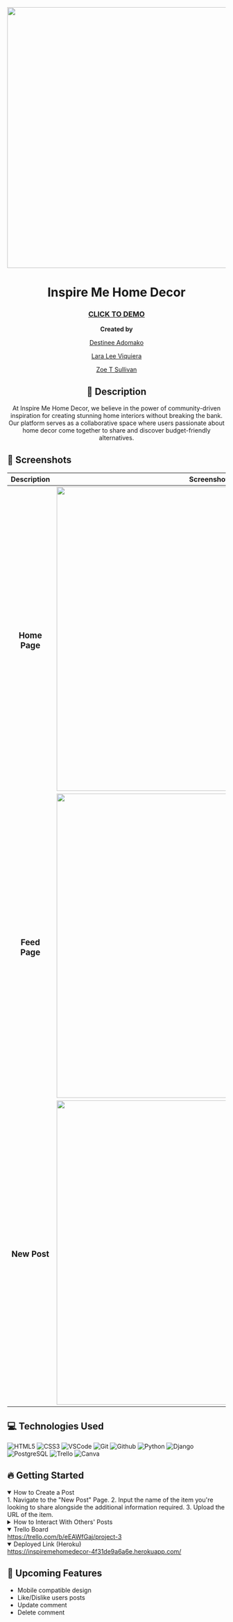 <div id="header" align="center">

  <img src="https://i.imgur.com/dKB0pV2.png" width="600">


# Inspire Me Home Decor

 ### [CLICK TO DEMO](https://inspiremehomedecor-4f31de9a6a6e.herokuapp.com/)

**Created by**

[Destinee Adomako](https://www.linkedin.com/in/destineeadomako/)

[Lara Lee Viquiera](https://www.linkedin.com/in/laraviquiera/) 

[Zoe T Sullivan](https://www.linkedin.com/in/zoetsullivan/)

</div>
<div id="description" align="center">


## 📝 Description

At Inspire Me Home Decor, we believe in the power of community-driven inspiration for creating stunning home interiors without breaking the bank. Our platform serves as a collaborative space where users passionate about home decor come together to share and discover budget-friendly alternatives.
</div>

  ## :camera_flash: Screenshots 

  |   Description | Screenshot | 
  |:-------------:| -----------|
  | <h3>Home Page</h3> | <img src="https://i.imgur.com/pOOFSbd.png" width="700"/> |
  | <h3 align="center">Feed Page</h3> | <img src="https://i.imgur.com/WOjYyPf.png" width="700"/> |
  | <h3 align="center">New Post</h3> | <img src="https://i.imgur.com/nL8wx0K.png" width="700"/> |


## 💻 Technologies Used
![HTML5](https://img.shields.io/badge/-HTML5-05122A?style=flat&logo=html5)
![CSS3](https://img.shields.io/badge/-CSS-05122A?style=flat&logo=css3)
![VSCode](https://img.shields.io/badge/-VS_Code-05122A?style=flat&logo=visualstudio)
![Git](https://img.shields.io/badge/-Git-05122A?style=flat&logo=git)
![Github](https://img.shields.io/badge/-GitHub-05122A?style=flat&logo=github)
![Python](https://img.shields.io/badge/-Python-05122A?style=flat&logo=python)
![Django](https://img.shields.io/badge/-Django-05122A?style=flat&logo=django)
![PostgreSQL](https://img.shields.io/badge/-PostgreSQL-05122A?style=flat&logo=postgresql)
![Trello](https://img.shields.io/badge/-Trello-05122A?style=flat&logo=trello)
![Canva](https://img.shields.io/badge/-Canva-05122A?style=flat&logo=canva)

## :fire: Getting Started

<details open>
  <summary> How to Create a Post </summary>
    1. Navigate to the "New Post" Page.
    2. Input the name of the item you're looking to share alongside the additional information required.
    3. Upload the URL of the item. 
</details>

<details>
  <summary> How to Interact With Others' Posts </summary>
    1. Users may comment on a post in order to share any dupes that they may have found for that particulat item.
    2. Click on "Add Dupe" and continue to input the information required. 
    NOTE: Don't forget to upload a photo of the dupe! Open the photo in a new tab, than copy image link.
</details>

<details open>
  <summary> Trello Board </summary>
  <a href="https://trello.com/b/eEAWfGaj/project-3"
    > https://trello.com/b/eEAWfGaj/project-3 </a
  >
</details>

<details open>
  <summary> Deployed Link (Heroku) </summary>
  <a href="https://inspiremehomedecor-4f31de9a6a6e.herokuapp.com/"
    > https://inspiremehomedecor-4f31de9a6a6e.herokuapp.com/ </a
  >
</details>

## :satellite: Upcoming Features
- Mobile compatible design
- Like/Dislike users posts
- Update comment
- Delete comment


